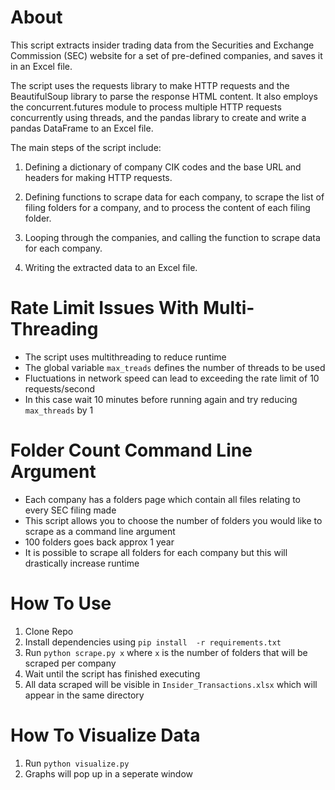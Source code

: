 # About
This script extracts insider trading data from the Securities and Exchange Commission (SEC) website for a set of pre-defined companies, and saves it in an Excel file.

The script uses the requests library to make HTTP requests and the BeautifulSoup library to parse the response HTML content. It also employs the concurrent.futures module to process multiple HTTP requests concurrently using threads, and the pandas library to create and write a pandas DataFrame to an Excel file.

The main steps of the script include:

1. Defining a dictionary of company CIK codes and the base URL and headers for making HTTP requests.

2. Defining functions to scrape data for each company, to scrape the list of filing folders for a company, and to process the content of each filing folder. 

3. Looping through the companies, and calling the function to scrape data for each company.

4. Writing the extracted data to an Excel file.


# Rate Limit Issues With Multi-Threading 
- The script uses multithreading to reduce runtime
- The global variable `max_treads` defines the number of threads to be used
- Fluctuations in network speed can lead to exceeding the rate limit of 10 requests/second
- In this case wait 10 minutes before running again and try reducing `max_threads` by 1

# Folder Count Command Line Argument
- Each company has a folders page which contain all files relating to every SEC filing made
- This script allows you to choose the number of folders you would like to scrape as a command line argument
- 100 folders goes back approx 1 year
- It is possible to scrape all folders for each company but this will drastically increase runtime 


# How To Use 
1. Clone Repo
2. Install dependencies using `pip install  -r requirements.txt`
3. Run `python scrape.py x` where `x` is the number of folders that will be scraped per company
4. Wait until the script has finished executing
5. All data scraped will be visible in `Insider_Transactions.xlsx` which will appear in the same directory

# How To Visualize Data
1. Run `python visualize.py` 
2. Graphs will pop up in a seperate window
